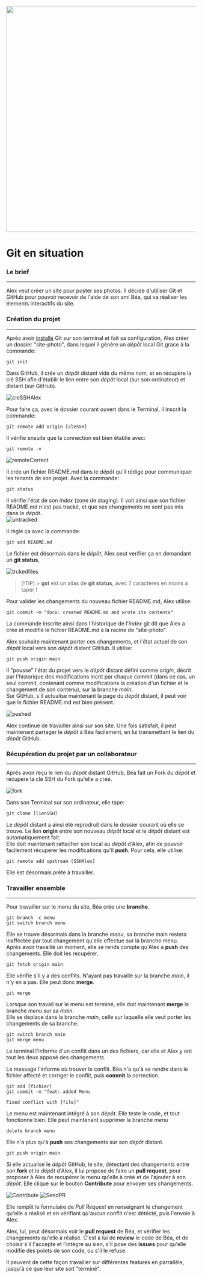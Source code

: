 <p align="center"><img width="600"src="../../images/git-logo.png"/><p>

# Git en situation

### Le brief

---

Alex veut créer un site pour poster ses photos. Il décide d'utiliser Git et GitHub pour pouvoir recevoir de l'aide de son ami Béa, qui va réaliser les élements interactifs du site.

### Création du projet

---

Après avoir [installé](/git/02-install/install.md) Git sur son terminal et fait sa configuration, Alex créer un dossier "site-photo", dans lequel il génère un _dépôt_ local Git grace à la commande:

```
git init
```

Dans GitHub, il crée un _dépôt_ distant vide du même nom, et en récupère la clé SSH afin d'établir le lien entre son _dépôt_ local (sur son ordinateur) et distant (sur GitHub).

![cleSSHAlex](/images/03-scenario/01SSH.jpg)

Pour faire ça, avec le dossier courant ouvert dans le Terminal, il inscrit la commande:

```
git remote add origin [cleSSH]
```

Il vérifie ensuite que la connection est bien établie avec:

```
git remote -v
```

![remoteCorrect](/images/03-scenario/02REMOTE.jpg)

Il crée un fichier README.md dans le _dépôt_ qu'il rédige pour communiquer les tenants de son projet. Avec la commande:

```
git status
```

Il vérifie l'état de son _index_ (zone de staging). Il voit ainsi que son fichier README.md n'est pas tracké, et que ses changements ne sont pas mis dans le _dépôt_.  
![untracked](/images/03-scenario/03UNTRACKED.jpg)

Il règle ça avec la commande:

```
git add README.md
```

Le fichier est désormais dans le _dépôt_, Alex peut verifier ça en demandant un **git status**,

![trckedfiles](/images/03-scenario/04TRACKED.jpg)

> [!TIP] > **gst** est un alias de **git status**, avec 7 caractères en moins à taper !

Pour valider les changements du nouveau fichier README.md, Alex utilise:

```
git commit -m "docs: created README.md and wrote its contents"
```

La commande inscrite ainsi dans l'historique de l'_index_ git dit que Alex a crée et modifié le fichier README.md à la racine de "site-photo".

Alex souhaite maintenant porter ces changements, et l'état actuel de son _dépôt_ local vers son _dépôt_ distant GitHub. Il utilise:

```
git push origin main
```

Il "pousse" l'état du projet vers le _dépôt_ distant défini comme _origin_, décrit par l'historique des modifications incrit par chaque commit (dans ce cas, un seul commit, contenant comme modifications la création d'un fichier et le changement de son contenu), sur la branche _main_.  
Sur GitHub, s'il actualise maintenant la page du _dépôt_ distant, il peut voir que le fichier README.md est bien présent.

![pushed](/images/03-scenario/05PUSH.jpg)

Alex continue de travailler ainsi sur son site. Une fois satisfait, il peut maintenant partager le _dépôt_ à Béa facilement, en lui transmettant le lien du _dépôt_ GitHub.

### Récupération du projet par un collaborateur

---

Après avoir reçu le lien du _dépôt_ distant GitHub, Béa fait un Fork du _dépôt_ et récupère la clé SSH du Fork qu'elle a créé.

![fork](/images/03-scenario/06BEAFORK.jpg)

Dans son Terminal sur son ordinateur, elle tape:

```
git clone [lienSSH]
```

Le _dépôt_ distant a ainsi été reprodruit dans le dossier courant où elle se trouve. Le lien **origin** entre son nouveau _dépôt_ local et le _dépôt_ distant est automatiquement fait.  
Elle doit maintenant rattacher son local au _dépôt_ d'Alex, afin de pouvoir facilement récuperer les modifications qu'il **push**. Pour cela, elle utilise:

```
git remote add upstream [SSHAlex]
```

Elle est désormais prête à travailler.

### Travailler ensemble

---

Pour travailler sur le menu du site, Béa crée une **branche**.

```
git branch -c menu
git switch branch menu
```

Elle se trouve désormais dans la branche _menu_, sa branche main restera inaffectée par tout changement qu'elle effectue sur la branche menu.  
Après avoir travaillé un moment, elle se rends compte qu'Alex a **push** des changements. Elle doit les recupérer.

```
git fetch origin main
```

Elle vérifie s'il y a des conflits. N'ayant pas travaillé sur la branche _main_, il n'y en a pas. Elle peut donc **merge**.

```
git merge
```

Lorsque son travail sur le menu est terminé, elle doit maintenant **merge** la branche _menu_ sur sa _main_.  
Elle se deplace dans la branche _main_, celle sur laquelle elle veut porter les changements de sa branche.

```
git switch branch main
git merge menu
```

Le terminal l'informe d'un conflit dans un des fichiers, car elle et Alex y ont tout les deux apposé des changements.

Le message l'informe où trouver le conflit. Béa n'a qu'à se rendre dans le fichier affecté et corriger le conflit, puis **commit** la correction.

```
git add [fichier]
git commit -m "feat: added Menu

Fixed conflict with [file]"
```

Le menu est maintenant intégré à son _dépôt_. Elle teste le code, et tout fonctionne bien. Elle peut maintenant supprimer la branche _menu_

```
delete branch menu
```

Elle n'a plus qu'à **push** ses changements sur son _dépôt_ distant.

```
git push origin main
```

Si elle actualise le _dépôt_ GitHub, le site, détectant des changements entre son **fork** et le _dépôt_ d'Alex, il lui propose de faire un **pull request**, pour proposer à Alex de recupérer le menu qu'elle à créé et de l'ajouter à son _dépôt_. Elle clique sur le bouton **Contribute** pour envoyer ses changements.

![Contribute](/images/03-scenario/07CONTRIBUTE.jpg)
![SendPR](/images/03-scenario/07CONTRIBUTE2.jpg)

Elle remplit le formulaire de _Pull Request_ en renseignant le changement qu'elle a réalisé et en vérifiant qu'aucun conflit n'est détécté, puis l'envoie à Alex.

Alex, lui, peut désormais voir le **pull request** de Béa, et vérifier les changements qu'elle a réalisé. C'est à lui de **review** le code de Béa, et de choisir s'il l'accepte et l'intègre au sien, s'il pose des **issues** pour qu'elle modifie des points de son code, ou s'il le refuse.

Il peuvent de cette façon travailler sur différentes features en parrallèle, jusqu'à ce que leur site soit "terminé".
